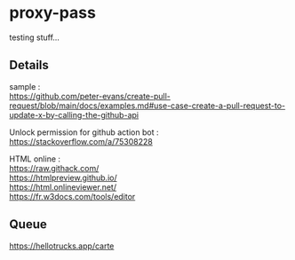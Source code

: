 # proxy-pass
testing stuff...

## Details
sample :  
https://github.com/peter-evans/create-pull-request/blob/main/docs/examples.md#use-case-create-a-pull-request-to-update-x-by-calling-the-github-api

Unlock permission for github action bot :  
https://stackoverflow.com/a/75308228

HTML online :  
https://raw.githack.com/  
https://htmlpreview.github.io/  
https://html.onlineviewer.net/  
https://fr.w3docs.com/tools/editor

## Queue
https://hellotrucks.app/carte
